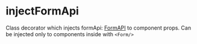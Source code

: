 # injectFormApi

Class decorator which injects formApi: [FormAPI][FormAPI] to component props.
Can be injected only to components inside with `<Form/>`

[FormAPI]: ./types/FormAPI

